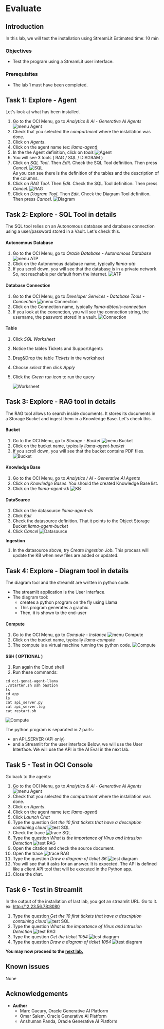 # Evaluate

## Introduction
In this lab, we will test the installation using StreamLit
Estimated time: 10 min

### Objectives

- Test the program using a StreamLit user interface.

### Prerequisites
- The lab 1 must have been completed.

## Task 1: Explore - Agent

Let's look at what has been installed.

1. Go to the OCI Menu, go to *Analytics & AI* - *Generative AI Agents*
    ![menu Agent](images/llama-menu-agent.png)   
1. Check that you selected the *compartment* where the installation was done. 
1. Click on *Agents*.
1. Click on the agent name (ex: *llama-agent*) 
1. In the the Agent definition, click on *tools*
    ![Agent](images/llama-agent.png)    
1. You will see 3 tools ( RAG / SQL / DIAGRAM )
1. Click on *SQL Tool*. Then *Edit*. Check the SQL Tool definition. Then press *Cancel*.
    ![SQL](images/llama-sql-tool.png)    
    As you can see there is the definition of the tables and the description of the columns.
1. Click on *RAG Tool*. Then *Edit*. Check the SQL Tool definition. Then press *Cancel*.
    ![RAG](images/llama-rag-tool.png)    
1. Click on *Diagram Tool*. Then *Edit*. Check the Diagram Tool definition. Then press *Cancel*.
    ![Diagram](images/llama-diagram-tool.png)    

## Task 2: Explore - SQL Tool in details 

The SQL tool relies on an Autonomous database and database connection using a user/password stored in a Vault. Let's check this.

#### Autonomous Database
1. Go to the OCI Menu, go to *Oracle Database* - *Autonomous Database*
    ![menu ATP](images/llama-menu-atp.png)   
1. Click on the Autonomous database name, typically *llama-atp*
1. If you scroll down, you will see that the database is in a private network. So, not reachable per default from the internet.
    ![ATP](images/llama-atp.png)   

#### Database Connection
1. Go to the OCI Menu, go to *Developer Services* - *Database Tools - Connection*
    ![menu Connection](images/llama-menu-connection.png)   
1. Click on the Connection name, typically *llama-dbtools-connection*
1. If you look at the conenction, you will see the connection string, the username, the password stored in a vault.
    ![Connection](images/llama-connection.png)   

#### Table
1. Click *SQL Worksheet*
1. Notice the tables Tickets and SupportAgents
1. Drag&Drop the table *Tickets* in the worksheet
1. Choose *select* then click *Apply*
1. Click the *Green run icon* to run the query

    ![Worksheet](images/llama-worksheet.png)  

## Task 3: Explore - RAG tool in details

The RAG tool allows to search inside documents. It stores its documents in a Storage Bucket and ingest them in a Knowledge Base. Let's check this.

#### Bucket
1. Go to the OCI Menu, go to *Storage* - *Bucket*
    ![menu Bucket](images/llama-menu-bucket.png)   
1. Click on the bucket name, typically *llama-agent-bucket*
1. If you scroll down, you will see that the bucket contains PDF files.
    ![Bucket](images/llama-bucket.png)   

#### Knowledge Base
1. Go to the OCI Menu, go to *Analytics / AI* - *Generative AI Agents*
1. Click on *Knowledge Bases*. You should the created Knowledge Base list.
1. Click on the *llama-agent-kb*
    ![KB](images/llama-kb.png)   

#### DataSource
1. Click on the datasource *llama-agent-ds*
1. Click *Edit*
1. Check the datasource definition. That it points to the Object Storage Bucket *llama-agent-bucket*
1. Click *Cancel*
    ![Datasource](images/llama-ds.png)

**Ingestion**
1. In the datasource above, try *Create Ingestion Job*. This process will update the KB when new files are added or updated.

## Task 4: Explore - Diagram tool in details

The diagram tool and the streamlit are written in python code.
- The streamlit application is the User Interface.
- The diagram tool:  
    - creates a python program on the fly using Llama
    - This program generates a graphic.
    - Then, it is shown to the end-user

#### Compute
1. Go to the OCI Menu, go to *Compute* - *Instance*
    ![menu Compute](images/llama-menu-compute.png)   
1. Click on the bucket name, typically *llama-compute*
1. The compute is a virtual machine running the python code.
    ![Compute](images/llama-compute.png)   

#### SSH ( OPTIONAL )
1. Run again the Cloud shell
2. Run these commands:
```
cd oci-genai-agent-llama
./starter.sh ssh bastion
ls
cd app
ls 
cat api_server.py
cat api_server.log
cat restart.sh
```

![Compute](images/llama-ssh.png)   

The python program is separated in 2 parts:
- an API_SERVER (API only)
- and a Streamlit for the user interface 
Below, we will use the User Interface. We will use the API in the AI Eval in the next lab.

## Task 5 - Test in OCI Console

Go back to the agents:

1. Go to the OCI Menu, go to *Analytics & AI* - *Generative AI Agents*
    ![menu Agent](images/llama-menu-agent.png)   
1. Check that you selected the *compartment* where the installation was done. 
1. Click on *Agents*.
1. Click on the agent name (ex: *llama-agent*) 
1. Click *Launch Chat*
1. Type the question *Get the 10 first tickets that have a description containing cloud*
    ![test SQL](images/llama-console-test-sql.png)   
1. Check the trace
    ![trace SQL](images/llama-console-trace-sql.png)   
1. Type the question *What is the importance of Virus and Intrusion Detection*
    ![test RAG](images/llama-console-test-rag.png)  
1. Open the citation and check the source document.
1. Open the trace
    ![trace RAG](images/llama-console-trace-rag.png)   
1. Type the question *Draw a diagram of ticket 36*
    ![test diagram](images/llama-console-test-diagram.png)   
1. You will see that it asks for an answer. It is expected. The API is defined like a client API tool that will be executed in the Python app.
1. Close the chat.

## Task 6 - Test in Streamlit

In the output of the installation of last lab, you got an streamlit URL. Go to it.
ex: http://12.23.56.78:8080

1. Type the question *Get the 10 first tickets that have a description containing cloud*
    ![test SQL](images/llama-streamlit-sql.png)   
1. Type the question *What is the importance of Virus and Intrusion Detection*
    ![test RAG](images/llama-streamlit-rag.png)   
1. Type the question *Get the ticket 1054*
    ![test diagram](images/llama-streamlit-diagram1.png)   
1. Type the question *Draw a diagram of ticket 1054*
    ![test diagram](images/llama-streamlit-diagram2.png)   

**You may now proceed to the [next lab.](#next)**

## Known issues

None

## Acknowledgements

- **Author**
    - Marc Gueury, Oracle Generative AI Platform
    - Omar Salem, Oracle Generative AI Platform
    - Anshuman Panda, Oracle Generative AI Platform
